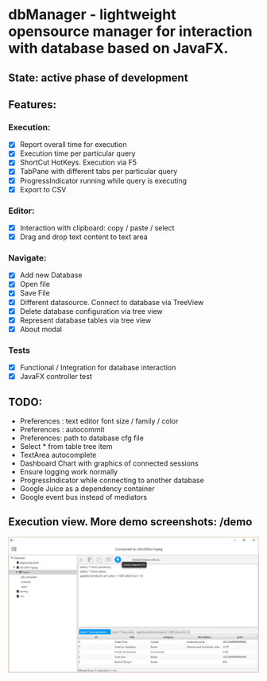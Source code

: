 # dbManager - lightweight opensource manager for interaction with database based on JavaFX.

## State: active phase of development

## Features:

### Execution:

- [x] Report overall time for execution
- [x] Execution time per particular query
- [x] ShortCut HotKeys. Execution via F5
- [x] TabPane with different tabs per particular query
- [x] ProgressIndicator running while query is executing
- [x] Export to CSV

### Editor:

- [x] Interaction with clipboard: copy / paste / select
- [x] Drag and drop text content to text area

### Navigate:

- [x] Add new Database
- [x] Open file
- [x] Save File
- [x] Different datasource. Connect to database via TreeView
- [x] Delete database configuration via tree view
- [x] Represent database tables via tree view
- [x] About modal

### Tests

- [x] Functional / Integration for database interaction
- [x] JavaFX controller test

## TODO:

* Preferences : text editor font size / family / color 
* Preferences : autocommit
* Preferences: path to database cfg file
* Select * from table tree item
* TextArea autocomplete
* Dashboard Chart with graphics of connected sessions
* Ensure logging work normally 
* ProgressIndicator while connecting to another database
* Google Juice as a dependency container
* Google event bus instead of mediators

## Execution view. More demo screenshots: /demo
![Alt text](demo/Multiline-statements-executed.jpg?raw=true "Multiline-statements-executed")